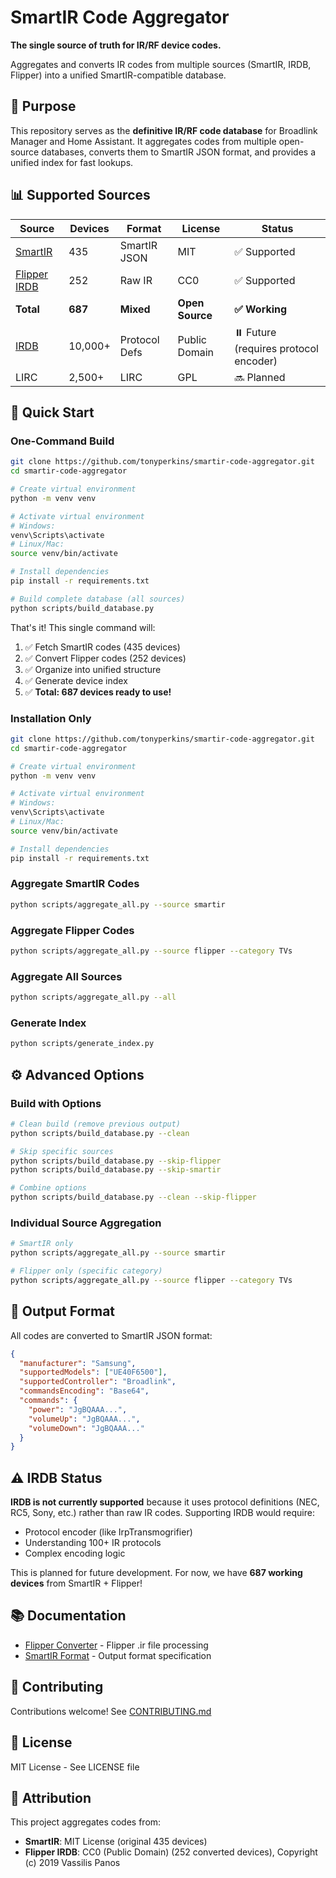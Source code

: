 # SmartIR Code Aggregator

**The single source of truth for IR/RF device codes.**

Aggregates and converts IR codes from multiple sources (SmartIR, IRDB, Flipper) into a unified SmartIR-compatible database.

## 🎯 Purpose

This repository serves as the **definitive IR/RF code database** for Broadlink Manager and Home Assistant. It aggregates codes from multiple open-source databases, converts them to SmartIR JSON format, and provides a unified index for fast lookups.

## 📊 Supported Sources

| Source | Devices | Format | License | Status |
|--------|---------|--------|---------|--------|
| [SmartIR](https://github.com/smartHomeHub/SmartIR) | 435 | SmartIR JSON | MIT | ✅ Supported |
| [Flipper IRDB](https://github.com/Lucaslhm/Flipper-IRDB) | 252 | Raw IR | CC0 | ✅ Supported |
| **Total** | **687** | **Mixed** | **Open Source** | **✅ Working** |
| [IRDB](https://github.com/probonopd/irdb) | 10,000+ | Protocol Defs | Public Domain | ⏸️ Future (requires protocol encoder) |
| LIRC | 2,500+ | LIRC | GPL | 🔜 Planned |

## 🚀 Quick Start

### One-Command Build

```bash
git clone https://github.com/tonyperkins/smartir-code-aggregator.git
cd smartir-code-aggregator

# Create virtual environment
python -m venv venv

# Activate virtual environment
# Windows:
venv\Scripts\activate
# Linux/Mac:
source venv/bin/activate

# Install dependencies
pip install -r requirements.txt

# Build complete database (all sources)
python scripts/build_database.py
```

That's it! This single command will:
1. ✅ Fetch SmartIR codes (435 devices)
2. ✅ Convert Flipper codes (252 devices)
3. ✅ Organize into unified structure
4. ✅ Generate device index
5. ✅ **Total: 687 devices ready to use!**

### Installation Only

```bash
git clone https://github.com/tonyperkins/smartir-code-aggregator.git
cd smartir-code-aggregator

# Create virtual environment
python -m venv venv

# Activate virtual environment
# Windows:
venv\Scripts\activate
# Linux/Mac:
source venv/bin/activate

# Install dependencies
pip install -r requirements.txt
```

### Aggregate SmartIR Codes

```bash
python scripts/aggregate_all.py --source smartir
```


### Aggregate Flipper Codes

```bash
python scripts/aggregate_all.py --source flipper --category TVs
```

### Aggregate All Sources

```bash
python scripts/aggregate_all.py --all
```

### Generate Index

```bash
python scripts/generate_index.py
```

## ⚙️ Advanced Options

### Build with Options

```bash
# Clean build (remove previous output)
python scripts/build_database.py --clean

# Skip specific sources
python scripts/build_database.py --skip-flipper
python scripts/build_database.py --skip-smartir

# Combine options
python scripts/build_database.py --clean --skip-flipper
```

### Individual Source Aggregation

```bash
# SmartIR only
python scripts/aggregate_all.py --source smartir

# Flipper only (specific category)
python scripts/aggregate_all.py --source flipper --category TVs
```

## 📝 Output Format

All codes are converted to SmartIR JSON format:

```json
{
  "manufacturer": "Samsung",
  "supportedModels": ["UE40F6500"],
  "supportedController": "Broadlink",
  "commandsEncoding": "Base64",
  "commands": {
    "power": "JgBQAAA...",
    "volumeUp": "JgBQAAA...",
    "volumeDown": "JgBQAAA..."
  }
}
```

## ⚠️ IRDB Status

**IRDB is not currently supported** because it uses protocol definitions (NEC, RC5, Sony, etc.) rather than raw IR codes. Supporting IRDB would require:
- Protocol encoder (like IrpTransmogrifier)
- Understanding 100+ IR protocols
- Complex encoding logic

This is planned for future development. For now, we have **687 working devices** from SmartIR + Flipper!

## 📚 Documentation

- [Flipper Converter](docs/FLIPPER_CONVERTER.md) - Flipper .ir file processing
- [SmartIR Format](docs/SMARTIR_FORMAT.md) - Output format specification

## 🤝 Contributing

Contributions welcome! See [CONTRIBUTING.md](CONTRIBUTING.md)

## 📄 License

MIT License - See LICENSE file

## 🙏 Attribution

This project aggregates codes from:
- **SmartIR**: MIT License (original 435 devices)
- **Flipper IRDB**: CC0 (Public Domain) (252 converted devices), Copyright (c) 2019 Vassilis Panos
